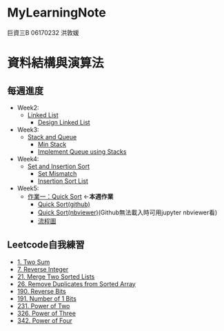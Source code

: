 # MyLearningNote

巨資三B 06170232 洪敦媛
# 資料結構與演算法
## 每週進度
   * Week2: 
     * [Linked List](https://github.com/HTY62006/MyLearningNote/tree/master/Week2)
       * [Design Linked List](https://github.com/HTY62006/MyLearningNote/blob/master/Week2/707.%20Design%20Linked%20List.py)
   * Week3: 
     * [Stack and Queue](https://github.com/HTY62006/MyLearningNote/tree/master/Week3)
       * [Min Stack](https://github.com/HTY62006/MyLearningNote/blob/master/Week3/155.%20Min%20Stack.py)
       * [Implement Queue using Stacks](https://github.com/HTY62006/MyLearningNote/blob/master/Week3/232.%20Implement%20Queue%20using%20Stacks.py)
   * Week4:
     * [Set and Insertion Sort](https://github.com/HTY62006/MyLearningNote/tree/master/Week4)
       * [Set Mismatch](https://github.com/HTY62006/MyLearningNote/blob/master/Week4/645.%20Set%20Mismatch.py)
       * [Insertion Sort List](https://github.com/HTY62006/MyLearningNote/blob/master/Week4/147.%20Insertion%20Sort%20List.py)
   * Week5:
     * [作業一：Quick Sort](https://github.com/HTY62006/MyLearningNote/tree/master/HW1:%20Quick%20Sort) ←**本週作業**
       * [Quick Sort(github)](https://github.com/HTY62006/MyLearningNote/blob/master/HW1:%20Quick%20Sort/HW1_Quick_Sort.ipynb)
       * [Quick Sort(nbviewer)](https://nbviewer.jupyter.org/github/HTY62006/MyLearningNote/blob/master/HW1:%20Quick%20Sort/HW1_Quick_Sort.ipynb)(Github無法載入時可用jupyter nbviewer看)
       * [流程圖](https://github.com/HTY62006/MyLearningNote/blob/master/HW1:%20Quick%20Sort/Quick_Sort.png)



## Leetcode自我練習
   * [1. Two Sum](https://github.com/HTY62006/MyLearningNote/blob/master/Leetcode/week2/1.%20Two%20Sum.py)
   * [7. Reverse Integer](https://github.com/HTY62006/MyLearningNote/blob/master/Leetcode/week3/7.%20Reverse%20Integer.py)
   * [21. Merge Two Sorted Lists](https://github.com/HTY62006/MyLearningNote/blob/master/Leetcode/week2/21.%20Merge%20Two%20Sorted%20Lists.py)
   * [26. Remove Duplicates from Sorted Array](https://github.com/HTY62006/MyLearningNote/blob/master/Leetcode/week3/26.%20Remove%20Duplicates%20from%20Sorted%20Array.py)
   * [190. Reverse Bits](https://github.com/HTY62006/MyLearningNote/blob/master/Leetcode/week3/190.%20Reverse%20Bits.py)
   * [191. Number of 1 Bits](https://github.com/HTY62006/MyLearningNote/blob/master/Leetcode/week3/191.%20Number%20of%201%20Bits.py)
   * [231. Power of Two](https://github.com/HTY62006/MyLearningNote/blob/master/Leetcode/week4/231.%20Power%20of%20Two.py)
   * [326. Power of Three](https://github.com/HTY62006/MyLearningNote/blob/master/Leetcode/week4/326.%20Power%20of%20Three.py)
   * [342. Power of Four](https://github.com/HTY62006/MyLearningNote/blob/master/Leetcode/week4/342.%20Power%20of%20Four.py)


